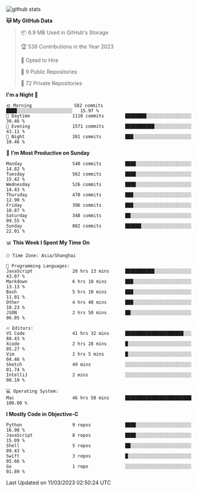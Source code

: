 
![github stats](https://github-readme-stats.vercel.app/api?username=ChesterYue&show_icons=true&count_private=true)

<!-- ![wakatime](https://github-readme-stats.vercel.app/api/wakatime?username=ChesterYue&layout=compact) -->

<!-- ![wakatime](https://github-readme-stats.vercel.app/api/top-langs/?username=ChesterYue&layout=compact) -->

<!--START_SECTION:waka-->
**🐱 My GitHub Data** 

> 📦 6.9 MB Used in GitHub's Storage 
 > 
> 🏆 538 Contributions in the Year 2023
 > 
> 💼 Opted to Hire
 > 
> 📜 9 Public Repositories 
 > 
> 🔑 72 Private Repositories 
 > 
**I'm a Night 🦉** 

```text
🌞 Morning                582 commits         ████░░░░░░░░░░░░░░░░░░░░░   15.97 % 
🌆 Daytime                1110 commits        ████████░░░░░░░░░░░░░░░░░   30.46 % 
🌃 Evening                1571 commits        ███████████░░░░░░░░░░░░░░   43.11 % 
🌙 Night                  381 commits         ███░░░░░░░░░░░░░░░░░░░░░░   10.46 % 
```
📅 **I'm Most Productive on Sunday** 

```text
Monday                   540 commits         ████░░░░░░░░░░░░░░░░░░░░░   14.82 % 
Tuesday                  562 commits         ████░░░░░░░░░░░░░░░░░░░░░   15.42 % 
Wednesday                526 commits         ████░░░░░░░░░░░░░░░░░░░░░   14.43 % 
Thursday                 470 commits         ███░░░░░░░░░░░░░░░░░░░░░░   12.90 % 
Friday                   396 commits         ███░░░░░░░░░░░░░░░░░░░░░░   10.87 % 
Saturday                 348 commits         ██░░░░░░░░░░░░░░░░░░░░░░░   09.55 % 
Sunday                   802 commits         ██████░░░░░░░░░░░░░░░░░░░   22.01 % 
```


📊 **This Week I Spent My Time On** 

```text
🕑︎ Time Zone: Asia/Shanghai

💬 Programming Languages: 
JavaScript               20 hrs 13 mins      ███████████░░░░░░░░░░░░░░   43.07 % 
Markdown                 6 hrs 10 mins       ███░░░░░░░░░░░░░░░░░░░░░░   13.13 % 
Bash                     5 hrs 10 mins       ███░░░░░░░░░░░░░░░░░░░░░░   11.01 % 
Other                    4 hrs 48 mins       ███░░░░░░░░░░░░░░░░░░░░░░   10.23 % 
JSON                     2 hrs 50 mins       ██░░░░░░░░░░░░░░░░░░░░░░░   06.05 % 

🔥 Editors: 
VS Code                  41 hrs 32 mins      ██████████████████████░░░   88.43 % 
Xcode                    2 hrs 28 mins       █░░░░░░░░░░░░░░░░░░░░░░░░   05.27 % 
Vim                      2 hrs 5 mins        █░░░░░░░░░░░░░░░░░░░░░░░░   04.46 % 
Sketch                   49 mins             ░░░░░░░░░░░░░░░░░░░░░░░░░   01.74 % 
IntelliJ                 2 mins              ░░░░░░░░░░░░░░░░░░░░░░░░░   00.10 % 

💻 Operating System: 
Mac                      46 hrs 58 mins      █████████████████████████   100.00 % 
```

**I Mostly Code in Objective-C** 

```text
Python                   9 repos             ████░░░░░░░░░░░░░░░░░░░░░   16.98 % 
JavaScript               8 repos             ████░░░░░░░░░░░░░░░░░░░░░   15.09 % 
Shell                    5 repos             ██░░░░░░░░░░░░░░░░░░░░░░░   09.43 % 
Swift                    3 repos             █░░░░░░░░░░░░░░░░░░░░░░░░   05.66 % 
Go                       1 repo              ░░░░░░░░░░░░░░░░░░░░░░░░░   01.89 % 
```




 Last Updated on 11/03/2023 02:50:24 UTC
<!--END_SECTION:waka-->